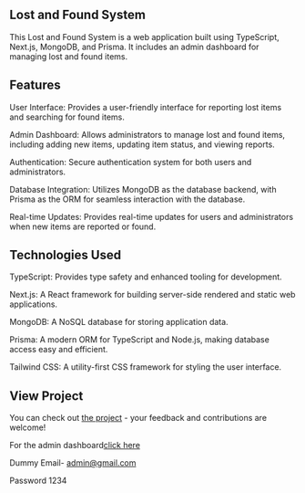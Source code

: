 
## Lost and Found System
This Lost and Found System is a web application built using TypeScript, Next.js, MongoDB, and Prisma. It includes an admin dashboard for managing lost and found items.

## Features
User Interface: Provides a user-friendly interface for reporting lost items and searching for found items.

Admin Dashboard: Allows administrators to manage lost and found items, including adding new items, updating item status, and viewing reports.

Authentication: Secure authentication system for both users and administrators.

Database Integration: Utilizes MongoDB as the database backend, with Prisma as the ORM for seamless interaction with the database.

Real-time Updates: Provides real-time updates for users and administrators when new items are reported or found.

## Technologies Used
TypeScript: Provides type safety and enhanced tooling for development.

Next.js: A React framework for building server-side rendered and static web applications.

MongoDB: A NoSQL database for storing application data.

Prisma: A modern ORM for TypeScript and Node.js, making database access easy and efficient.

Tailwind CSS: A utility-first CSS framework for styling the user interface.


## View Project
You can check out [the project](https://lostandfoundsystem.neftlify.app/) - your feedback and contributions are welcome!

For the admin dashboard[click here](https://lostandfoundsystem.netlify.app/admin)

Dummy Email- admin@gmail.com

Password 1234


